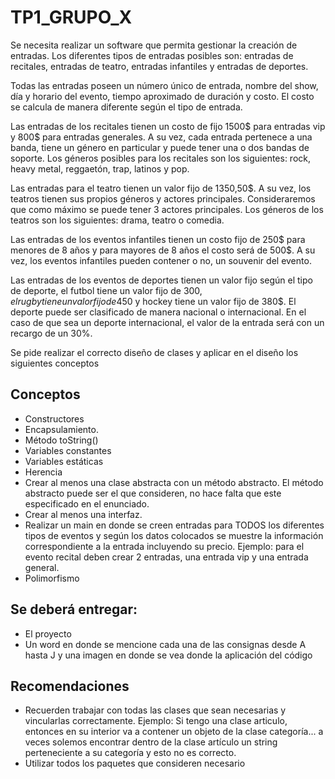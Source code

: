
# TP1_GRUPO_X

Se necesita realizar un software que permita gestionar la creación de entradas. Los
diferentes tipos de entradas posibles son: entradas de recitales, entradas de teatro,
entradas infantiles y entradas de deportes.

Todas las entradas poseen un número único de entrada, nombre del show, día y
horario del evento, tiempo aproximado de duración y costo. El costo se calcula de
manera diferente según el tipo de entrada.

Las entradas de los recitales tienen un costo de fijo 1500$ para entradas vip y 800$
para entradas generales. A su vez, cada entrada pertenece a una banda, tiene un
género en particular y puede tener una o dos bandas de soporte. Los géneros posibles
para los recitales son los siguientes: rock, heavy metal, reggaetón, trap, latinos y pop.

Las entradas para el teatro tienen un valor fijo de 1350,50$. A su vez, los teatros
tienen sus propios géneros y actores principales. Consideraremos que como máximo
se puede tener 3 actores principales. Los géneros de los teatros son los siguientes:
drama, teatro o comedia.

Las entradas de los eventos infantiles tienen un costo fijo de 250$ para menores de 8
años y para mayores de 8 años el costo será de 500$. A su vez, los eventos infantiles
pueden contener o no, un souvenir del evento.

Las entradas de los eventos de deportes tienen un valor fijo según el tipo de deporte,
el futbol tiene un valor fijo de 300$, el rugby tiene un valor fijo de 450$ y hockey
tiene un valor fijo de 380$. El deporte puede ser clasificado de manera nacional o
internacional. En el caso de que sea un deporte internacional, el valor de la entrada
será con un recargo de un 30%.

Se pide realizar el correcto diseño de clases y aplicar en el diseño los siguientes
conceptos




## Conceptos

 - Constructores
 - Encapsulamiento.
 - Método toString()
 - Variables constantes
 - Variables estáticas
 - Herencia
 - Crear al menos una clase abstracta con un método abstracto. El método abstracto puede ser el que consideren, no hace falta que este especificado en el enunciado.
 - Crear al menos una interfaz.
 - Realizar un main en donde se creen entradas para TODOS los diferentes tipos de eventos y según los datos colocados se muestre la información correspondiente a la entrada incluyendo su precio. Ejemplo: para el evento recital deben crear 2 entradas, una entrada vip y una entrada general.
- Polimorfismo

## Se deberá entregar:

 - El proyecto
 - Un word en donde se mencione cada una de las consignas desde A hasta J y una imagen en donde se vea donde la aplicación del código
 

## Recomendaciones

 - Recuerden trabajar con todas las clases que sean necesarias y vincularlas correctamente. Ejemplo: Si tengo una clase articulo, entonces en su interior va a contener un objeto de la clase categoría... a veces solemos encontrar dentro de la clase artículo un string perteneciente a su categoría y esto no es correcto.
 - Utilizar todos los paquetes que consideren necesario
